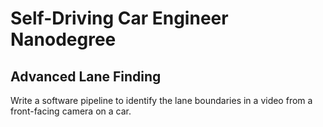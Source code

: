# Self-Driving Car Engineer Nanodegree

## Advanced Lane Finding
Write a software pipeline to identify the lane boundaries in a video from a front-facing camera on a car.